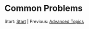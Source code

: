 # Common Problems

Start: [Start] | Previous: [Advanced Topics]

[Start]: ../readme.md
[Advanced Topics]: advanced.md
